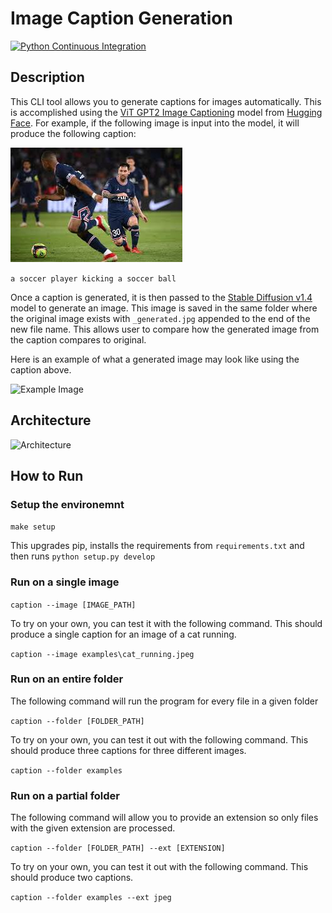 # Image Caption Generation

[![Python Continuous Integration](https://github.com/brycewhit13/image-caption-generation/actions/workflows/main.yaml/badge.svg)](https://github.com/brycewhit13/image-caption-generation/actions/workflows/main.yaml)

## Description

This CLI tool allows you to generate captions for images automatically. This is accomplished using the [ViT GPT2 Image Captioning](https://huggingface.co/nlpconnect/vit-gpt2-image-captioning) model from [Hugging Face](https://huggingface.co/). For example, if the following image is input into the model, it will produce the following caption:

![Example](assets/demo.jpeg)

```a soccer player kicking a soccer ball```

Once a caption is generated, it is then passed to the [Stable Diffusion v1.4](https://huggingface.co/CompVis/stable-diffusion-v1-4) model to generate an image. This image is saved in the same folder where the original image exists with `_generated.jpg` appended to the end of the new file name. This allows user to compare how the generated image from the caption compares to original.

Here is an example of what a generated image may look like using the caption above. 

![Example Image](assets/generated_image.jpeg)

## Architecture

![Architecture](assets/Architecure_diagram.png)

## How to Run

### Setup the environemnt

```make setup```

This upgrades pip, installs the requirements from `requirements.txt` and then runs `python setup.py develop`

### Run on a single image

```caption --image [IMAGE_PATH]```

To try on your own, you can test it with the following command. This should produce a single caption for an image of a cat running.

```caption --image examples\cat_running.jpeg```

### Run on an entire folder

The following command will run the program for every file in a given folder

```caption --folder [FOLDER_PATH]```

To try on your own, you can test it out with the following command. This should produce three captions for three different images.

```caption --folder examples```

### Run on a partial folder

The following command will allow you to provide an extension so only files with the given extension are processed.

```caption --folder [FOLDER_PATH] --ext [EXTENSION]```

To try on your own, you can test it out with the following command. This should produce two captions. 

```caption --folder examples --ext jpeg```
